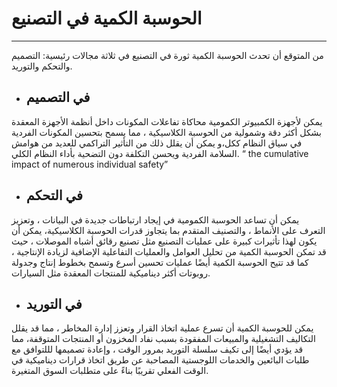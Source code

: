 # الحوسبة الكمية في التصنيع
---

من المتوقع أن تحدث الحوسبة الكمية ثورة في التصنيع في ثلاثة مجالات رئيسية: التصميم والتحكم والتوريد.

 - ## في التصميم 
  يمكن لأجهزة الكمبيوتر الكمومية محاكاة تفاعلات المكونات داخل أنظمة الأجهزة المعقدة بشكل أكثر دقة وشمولية من الحوسبة الكلاسيكية ، مما يسمح بتحسين المكونات الفردية في سياق النظام ككل،و يمكن أن يقلل ذلك من التأثير التراكمي للعديد من هوامش السلامة الفردية ويحسن التكلفة دون التضحية بأداء النظام الكلي.
“ the cumulative impact of numerous individual safety”

- ## في التحكم  
يمكن أن تساعد الحوسبة الكمومية في إيجاد ارتباطات جديدة في البيانات ، وتعزيز التعرف على الأنماط ، والتصنيف المتقدم بما يتجاوز قدرات الحوسبة الكلاسيكية، يمكن أن يكون لهذا تأثيرات كبيرة على عمليات التصنيع مثل تصنيع رقائق أشباه الموصلات ، حيث قد تمكن الحوسبة الكمية من تحليل العوامل والعمليات التفاعلية الإضافية لزيادة الإنتاجية ، كما قد تتيح الحوسبة الكمية أيضًا عمليات تحسين أسرع وتسمح بخطوط إنتاج وجدولة روبوتات أكثر ديناميكية للمنتجات المعقدة مثل السيارات.

- ## في التوريد 
يمكن للحوسبة الكمية أن تسرع عملية اتخاذ القرار وتعزز إدارة المخاطر ، مما قد يقلل التكاليف
التشغيلية والمبيعات المفقودة بسبب نفاد المخزون أو المنتجات المتوقفة، مما قد يؤدي أيضًا إلى تكيف سلسلة التوريد بمرور الوقت ، وإعادة تصميمها  لللتوافق مع طلبات البائعين والخدمات اللوجستية المصاحبة عن طريق اتخاذ قرارات ديناميكية في الوقت الفعلي تقريبًا بناءً على متطلبات السوق المتغيرة.


